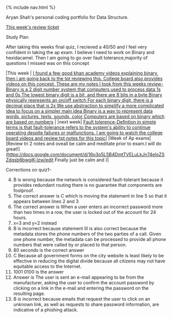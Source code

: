 {% include nav.html %}


Aryan Shah's personal coding portfolio for Data Structure.

[This week's review ticket](https://github.com/Aryanboxout/Aryanspersonal/issues/3)

Study Plan

After taking this weeks final quiz, I recieved a 40/50 and I feel very confident in taking the ap exam. I believe I need to work on Binary and hexidacamel. Then I am going to go over fault tolerance,majority of questions I missed was on this concept

|This week | [I found a few good khan academy videos explaining binary, then i am going back to the tpt reviewing this. College board also provides videos on this concept. These are my notes I took from this weeks review- Binary is a 2 digit number system that computers used to process data 1s and 0s The lowest binary digit is a bit, and there are 8 bits in a byte Binary physically represents an on/off switch For each binary digit, there is a decimal place that is 2x We use abstraction to simplify a more complicated idea to focus on a simpler main idea Binary is a way to represent data words, pictures, texts, sounds, color Computers are based on binary which are based on numbers](https://www.youtube.com/watch?v=LpuPe81bc2w ) | 
|next week| [Fault tolerence-Defintion in simple terms is that fault-tolerance refers to the system's ability to continue operating despite failures or malfunctions. I am going to watch the college board videos and review tpt notes for this topic](https://www.youtube.com/watch?v=naMXPC8MmVo )| 
|Week of Ap exams| [Review tri 2 notes and oveall be calm and meditate prior to exam.I will do great!](https://docs.google.com/document/d/16o3o5L5B4DmtTVELuLkJn74eIoZSZdqsb6bwgiK-lzw/edit Finally just be calm and )|





Corrections on quiz1-

4) B is wrong because the network is considered fault-tolerant because it provides redundant routing there is no guarantee that components are foolproof.
32) The correct answer is C which is moving the statement in line 5 so that it appears between lines 2 and 3
33)  The correct answer is When a user enters an incorrect password more than two times in a row, the user is locked out of the account for 24 hours.
37) x=3 and y=2 instead
38) B is incorrect because statement III is also correct because the metadata stores the phone numbers of the two parties of a call. Given one phone number, the metadata can be processed to provide all phone numbers that were called by or placed to that person.
39) 80 seconds is the correct answer 
40) C Because  all government forms on the city website is least likely to be effective in reducing the digital divide because all citizens may not have equitable access to the Internet.
42) 1001 0100 is the answer
43) Answer is The user is sent an e-mail appearing to be from the manufacturer, asking the user to confirm the account password by clicking on a link in the e-mail and entering the password on the resulting page.
44) B is incorrect because emails that request the user to click on an unknown link, as well as requests to share password information, are indicative of a phishing attack. 
